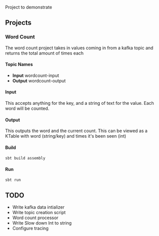 Project to demonstrate

## Projects

### Word Count 

The word count project takes in values coming in from a kafka topic and returns the total amount of times each 
#### Topic Names

 * **Input** wordcount-input
 * **Output** wordcount-output
#### Input 

This accepts anything for the key, and a string of text for the value. Each word will be counted. 

#### Output 

This outputs the word and the current count. This can be viewed as a KTable with word (string/key) and times it's been seen (int)

#### Build 

```sbt
sbt build assembly
```

#### Run 

```sbt
sbt run 
```



## TODO 

 * Write kafka data intializer 
 * Write topic creation script 
 * Word count processor 
 * Write Slow down Int to string 
 * Configure tracing

